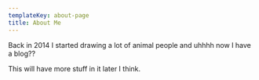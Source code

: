 ```yaml
---
templateKey: about-page
title: About Me
---
```

Back in 2014 I started drawing a lot of animal people and uhhhh now I have a blog??

This will have more stuff in it later I think.
